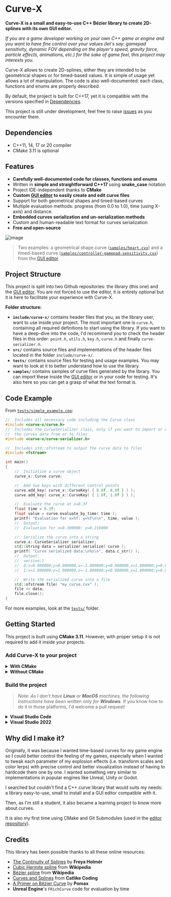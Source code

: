 # Curve-X
**Curve-X is a small and easy-to-use C++ Bézier library to create 2D-splines with its own GUI editor.**

*If you are a game developer working on your own C++ game or engine and you want to have fine control over your values (let's say: gamepad sensitivity, dynamic FOV depending on the player's speed, gravity force, particle effects, animations, etc.) for the sake of game feel, this project may interests you.*

Curve-X allows to create 2D-splines, either they are intended to be geometrical shapes or for timed-based values. It is simple of usage yet allows a lot of manipulation. The code is also well-documented: each class, functions and enums are properly described.

By default, the project is built for C++17, yet it is compatible with the versions specified in [Dependencies](#dependencies).

This project is still under development, feel free to raise [issues](https://github.com/arkaht/cpp-curve-x/issues) as you encounter them.

## Dependencies 
+ C++11, 14, 17 or 20 compiler
+ CMake 3.11 is optional

## Features
+ **Carefully well-documented code for classes, functions and enums**
+ Written in **simple and straightforward C++17** using **snake_case** notation
+ Project IDE-independent thanks to **CMake**
+ **Custom [GUI editor](https://github.com/arkaht/cpp-curve-editor-x) to easily create and edit curve files**
+ Support for both geometrical shapes and timed-based curves
+ Multiple evaluation methods: progress (from 0.0 to 1.0), time (using X-axis) and distance.
+ **Embedded curves serialization and un-serialization methods**
+ Custom and human-readable text format for curves serialization
+ **Free and open-source**

![image](https://github.com/arkaht/cpp-curve-x/assets/114919245/a32a058e-9ba1-4add-89f0-de4ad0f14434)
> Two examples: a geometrical shape curve ([`samples/heart.cvx`](https://github.com/arkaht/cpp-curve-x/blob/master/samples/heart.cvx)) and a timed-based curve ([`samples/controller-gamepad-sensitivity.cvx`](https://github.com/arkaht/cpp-curve-x/blob/master/samples/controller-gamepad-sensitivity.cvx)) from the [GUI editor](https://github.com/arkaht/cpp-curve-editor-x)

## Project Structure
This project is split into two Github repositories: the library (this one) and the [GUI editor](https://github.com/arkaht/cpp-curve-editor-x). You are not forced to use the editor, it is entirely optional but it is here to facilitate your experience with Curve-X.

**Folder structure:**
+ **`include/curve-x/`** contains header files that you, as the library user, want to use inside your project. The most important one is `curve.h`, containing all required definitions to start using the library. If you want to have a deep-dive into the code, I'd recommend you to check the header files in this order: `point.h`, `utils.h`, `key.h`, `curve.h` and finally `curve-serializer.h`. 
+ **`src/`** contains source files and implementations of the header files located in the folder `include/curve-x/`.
+ **`tests/`** contains source files for testing and usage examples. You may want to look at it to better understand how to use the library. 
+ **`samples/`** contains samples of curve files generated by the library. You can import these inside the [GUI editor](https://github.com/arkaht/cpp-curve-editor-x) or in your code for testing. It's also here so you can get a grasp of what the text format is.

## Code Example
From [`tests/simple_example.cpp`](https://github.com/arkaht/cpp-curve-x/tree/master/tests/simple_example.cpp):
```cpp
//  Includes all necessary code including the Curve class
#include <curve-x/curve.h>
//  Includes the CurveSerializer class, only if you want to import or export
//  the curves data from or to files
#include <curve-x/curve-serializer.h>

//  Includes std::ofstream to output the curve data to files 
#include <fstream>

int main()
{
	//  Initialize a curve object
	curve_x::Curve curve;

	//  Add two keys with different control points
	curve.add_key( curve_x::CurveKey( { 0.0f, 0.0f } ) );
	curve.add_key( curve_x::CurveKey( { 1.0f, 1.0f } ) );

	//  Evaluate the curve at x=0.3f
	float time = 0.3f;
	float value = curve.evaluate_by_time( time );
	printf( "Evaluation for x=%f: y=%f\n\n", time, value );
	//  Output:
	//  Evaluation for x=0.300000: y=0.216000

	//  Serialize the curve into a string
	curve_x::CurveSerializer serializer;
	std::string data = serializer.serialize( curve );
	printf( "Curve serialized data:\n%s\n", data.c_str() );
	//  Output:
	//  version:1
	//	0:x=0.000000;y=0.000000,x=-1.000000;y=0.000000,x=1.000000;y=0.000000,0
	//	1:x=1.000000;y=1.000000,x=-1.000000;y=0.000000,x=1.000000;y=0.000000,0

	//  Write the serialized curve into a file
	std::ofstream file( "my_curve.cvx" );
	file << data;
	file.close();
}
```

For more examples, look at the [`tests/`](https://github.com/arkaht/cpp-curve-x/tree/master/tests) folder.

## Getting Started
This project is built using **CMake 3.11**. However, with proper setup it is not required to add it inside your projects.

### Add Curve-X to your project
<details><summary><b>With CMake</b></summary>

1. Clone `arkaht/cpp-curve-x` or [download the ZIP](https://github.com/arkaht/cpp-curve-x/archive/refs/heads/master.zip) and extract it
2. Move the `curve-x` folder inside your project libraries folder, for example: 

```
<your_project>/
├── libs/
│   ├── curve-x/
│   │   ├── include/
│   │   │   └── ...
│   │   ├── src/
│   │   │   └── ...
│   │   ├── CMakeLists.txt
│   │   └── ...
│   └── ...
├── main.cpp
├── CMakeLists.txt
└── ...
```
3. Optionally, delete folders that aren't required for your project such as `samples/` and `tests/`.
4. In `<your_project>/CMakeLists.txt`:
+ Use `add_subdirectory` with the library's path to include it:
```cmake
add_subdirectory("libs/curve-x")
```
+ Link the library to your project with `target_link_libraries`:
```cmake
target_link_libraries(<your_project_target> PRIVATE curve-x <your_project_libs>)
```
5. In your code, use the library, for example in your `main.cpp`:
```cpp
#include <curve-x/curve.h>

// ...

int main()
{
	curve_x::Curve curve;

	// ...
}
```
6. Compile and run your project, you're ready to go!
</details>

<details><summary><b>Without CMake</b></summary>

1. Clone `arkaht/cpp-curve-x` or [download the ZIP](https://github.com/arkaht/cpp-curve-x/archive/refs/heads/master.zip) and extract it
2. Move the `curve-x` folder inside your project libraries folder, for example: 
```
<your_project>/
├── libs/
│   ├── curve-x/
│   │   ├── include/
│   │   │   └── ...
│   │   ├── src/
│   │   │   └── ...
│   │   └── ...
│   └── ...
├── main.cpp
└── ...
```
3. Optionally, delete folders that aren't required for your project such as `samples/` and `tests/`.
4. Add an additional include directory at `libs/curve-x/include/`.
5. Add the source files at `libs/curve-x/src/*.cpp` to be compiled.
5. In your code, use the library, for example in your `main.cpp`:
```cpp
#include <curve-x/curve.h>

// ...

int main()
{
	curve_x::Curve curve;

	// ...
}
```
6. Compile and run your project, you're ready to go!
</details>

### Build the project
> *Note: As I don't have **Linux** or **MacOS** machines, the following instructions have been written only for **Windows**.* If you know how to do it in those platforms, I'd welcome a pull request!

<details><summary><b>Visual Studio Code</b></summary>

1. Install **Visual Studio Code** extensions [C/C++](https://marketplace.visualstudio.com/items?itemName=ms-vscode.cpptools) and [CMake Tools](https://marketplace.visualstudio.com/items?itemName=ms-vscode.cmake-tools) from Microsoft.
2. Clone `arkaht/cpp-curve-x` or [download the ZIP](https://github.com/arkaht/cpp-curve-x/archive/refs/heads/master.zip) and extract it
3. Open the project's folder inside **Visual Studio Code**
4. Configure the project with **CMake** (`Ctrl+Shift+P > CMake: Configure`)
5. Build the project with **CMake** (`Ctrl+Shift+P > CMake: Build`, `F7` or `⚙ Build` button at the bottom-left)
6. Run the project examples, you're ready to make changes!
</details>

<details><summary><b>Visual Studio 2022</b></summary>

1. Clone `arkaht/cpp-curve-x` or [download the ZIP](https://github.com/arkaht/cpp-curve-x/archive/refs/heads/master.zip) and extract it
2. Open the project's folder inside **Visual Studio 2022**
3. Once the project has been automatically configured, run the project examples, you're ready to make changes!
</details>

## Why did I make it?
Originally, it was because I wanted time-based curves for my game engine so I could better control the feeling of my games, especially when I wanted to tweak each parameter of my explosion effects (i.e. transform scales and color lerps) with precise control and better visualization instead of having to hardcode them one by one. I wanted something very similar to implementations in popular engines like Unreal, Unity or Godot.

I searched but couldn't find a C++ curve library that would suits my needs: a library easy-to-use, small to install and a GUI editor compatible with it.

Then, as I'm still a student, it also became a learning project to know more about curves.

It is also my first time using CMake and Git Submodules (used in the [editor repository](https://github.com/arkaht/cpp-curve-editor-x)).

## Credits
This library has been possible thanks to all these online resources:
+ [The Continuity of Splines](https://www.youtube.com/watch?v=jvPPXbo87ds) by **Freya Holmér**
+ [Cubic Hermite spline](https://en.wikipedia.org/wiki/Cubic_Hermite_spline) from **Wikipedia**
+ [Bézier spline](https://en.wikipedia.org/wiki/B%C3%A9zier_curve) from **Wikipedia**
+ [Curves and Splines](https://catlikecoding.com/unity/tutorials/curves-and-splines/) from **Catlike Coding**
+ [A Primer on Bézier Curve](https://pomax.github.io/BezierInfo-2/) by **Pomax**
+ **Unreal Engine**'s `FRichCurve` code for evaluation by time

